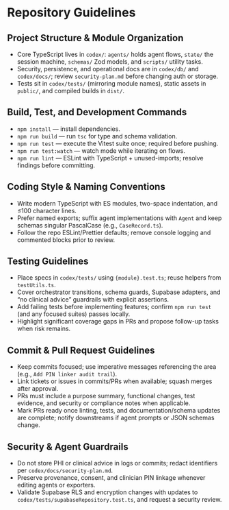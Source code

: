 # Repository Guidelines

## Project Structure & Module Organization
- Core TypeScript lives in `codex/`: `agents/` holds agent flows, `state/` the session machine, `schemas/` Zod models, and `scripts/` utility tasks.
- Security, persistence, and operational docs are in `codex/db/` and `codex/docs/`; review `security-plan.md` before changing auth or storage.
- Tests sit in `codex/tests/` (mirroring module names), static assets in `public/`, and compiled builds in `dist/`.

## Build, Test, and Development Commands
- `npm install` — install dependencies.
- `npm run build` — run `tsc` for type and schema validation.
- `npm run test` — execute the Vitest suite once; required before pushing.
- `npm run test:watch` — watch mode while iterating on flows.
- `npm run lint` — ESLint with TypeScript + unused-imports; resolve findings before committing.

## Coding Style & Naming Conventions
- Write modern TypeScript with ES modules, two-space indentation, and ≤100 character lines.
- Prefer named exports; suffix agent implementations with `Agent` and keep schemas singular PascalCase (e.g., `CaseRecord.ts`).
- Follow the repo ESLint/Prettier defaults; remove console logging and commented blocks prior to review.

## Testing Guidelines
- Place specs in `codex/tests/` using `{module}.test.ts`; reuse helpers from `testUtils.ts`.
- Cover orchestrator transitions, schema guards, Supabase adapters, and “no clinical advice” guardrails with explicit assertions.
- Add failing tests before implementing features; confirm `npm run test` (and any focused suites) passes locally.
- Highlight significant coverage gaps in PRs and propose follow-up tasks when risk remains.

## Commit & Pull Request Guidelines
- Keep commits focused; use imperative messages referencing the area (e.g., `Add PIN linker audit trail`).
- Link tickets or issues in commits/PRs when available; squash merges after approval.
- PRs must include a purpose summary, functional changes, test evidence, and security or compliance notes when applicable.
- Mark PRs ready once linting, tests, and documentation/schema updates are complete; notify downstreams if agent prompts or JSON schemas change.

## Security & Agent Guardrails
- Do not store PHI or clinical advice in logs or commits; redact identifiers per `codex/docs/security-plan.md`.
- Preserve provenance, consent, and clinician PIN linkage whenever editing agents or exporters.
- Validate Supabase RLS and encryption changes with updates to `codex/tests/supabaseRepository.test.ts`, and request a security review.

